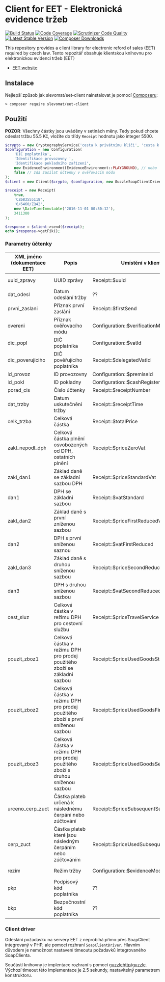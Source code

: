 # Client for EET - Elektronická evidence tržeb

[![Build Status](https://img.shields.io/travis/slevomat/eet-client/master.svg?style=flat-square)](https://travis-ci.org/slevomat/eet-client)
[![Code Coverage](https://img.shields.io/scrutinizer/coverage/g/slevomat/ay.svg?style=flat-square)](https://scrutinizer-ci.com/g/slevomat/eet-client/?branch=master)
[![Scrutinizer Code Quality](https://img.shields.io/scrutinizer/g/slevomat/eet-client.svg?style=flat-square)](https://scrutinizer-ci.com/g/slevomat/eet-client/?branch=master)
[![Latest Stable Version](https://img.shields.io/packagist/v/slevomat/eet-client.svg?style=flat-square)](https://packagist.org/packages/slevomat/eet-client)
[![Composer Downloads](https://img.shields.io/packagist/dt/slevomat/eet-client.svg?style=flat-square)](https://packagist.org/packages/slevomat/eet-client)

This repository provides a client library for electronic reford of sales (EET) required by czech law.
Tento repozitář obsahuje klientskou knihovnu pro elektronickou evidenci tržeb (EET)

- [EET website](http://www.etrzby.cz)

## Instalace

Nejlepší způsob jak slevomat/eet-client nainstalovat je pomocí [Composeru](http://getcomposer.org/):

```
> composer require slevomat/eet-client
```

## Použití

**POZOR**: Všechny částky jsou uváděny v setinách měny. Tedy pokud chcete odeslat tržbu 55.5 Kč, vložíte do třídy `Receipt` hodnotu jako integer 5500.
```php
$crypto = new CryptographyService('cesta k privátnímu klíči', 'cesta k veřejnému klíči', 'heslo privátního klíče (nebo prázdný string pokud bez hesla)');
$configuration = new Configuration(
    'DIČ poplatníka',
    'Identifikace provozovny ',
    'Identifikace pokladního zařízení', 
    new EvidenceEnvironment(EvidenceEnvironment::PLAYGROUND), // nebo  new EvidenceEnvironment(EvidenceEnvironment::PRODUCTION) pro komunikaci s produkčním systémem
    false // zda zasílat účtenky v ověřovacím módu
);
$client = new Client($crypto, $configuration, new GuzzleSoapClientDriver(new \GuzzleHttp\Client()));

$receipt = new Receipt(
	true, 
	'CZ683555118',
	'0/6460/ZQ42',
	new \DateTimeImmutable('2016-11-01 00:30:12'),
    3411300
);

$response = $client->send($receipt);
echo $response->getFik();
```

### Parametry účtenky

| XML jméno (dokumentace EET) | Popis                                                                           | Umístění v klientu                      | Poznámka               | 
|-----------------------------|---------------------------------------------------------------------------------|-----------------------------------------|------------------------| 
| uuid_zpravy                 | UUID zprávy                                                                     | Receipt::$uuid                          | automaticky generováno | 
| dat_odesl                   | Datum odeslání tržby                                                            | ??                                      | automaticky generováno | 
| prvni_zaslani               | Příznak první zaslání                                                           | Receipt::$firstSend                     |                        | 
| overeni                     | Příznak ověřovacího módu                                                        | Configuration::$verificationMode        | výchozí false          | 
| dic_popl                    | DIČ poplatníka                                                                  | Configuration::$vatId                   |                        | 
| dic_poverujiciho            | DIČ pověřujícího poplatníka                                                     | Receipt::$delegatedVatId                |                        | 
| id_provoz                   | ID provozovny                                                                   | Configuration::$premiseId               |                        | 
| id_pokl                     | ID pokladny                                                                     | Configuration::$cashRegisterId          |                        | 
| porad_cis                   | Číslo účtenky                                                                   | Receipt::$receiptNumber                 |                        | 
| dat_trzby                   | Datum uskutečnění tržby                                                         | Receipt::$receiptTime                   |                        | 
| celk_trzba                  | Celková částka                                                                  | Receipt::$totalPrice                    |                        | 
| zakl_nepodl_dph             | Celková částka plnění osvobozených od DPH, ostatních plnění                     | Receipt::$priceZeroVat                  |                        | 
| zakl_dan1                   | Základ daně se základní sazbou DPH                                              | Receipt::$priceStandardVat              |                        | 
| dan1                        | DPH se základní sazbou                                                          | Receipt::$vatStandard                   |                        | 
| zakl_dan2                   | Základ daně s první zníženou sazbou                                             | Receipt::$priceFirstReducedVat          |                        | 
| dan2                        | DPH s první sníženou saznou                                                     | Receipt::$vatFirstReduced               |                        | 
| zakl_dan3                   | Základ daně s druhou sníženou sazbou                                            | Receipt::$priceSecondReducedVat         |                        | 
| dan3                        | DPH s druhou sníženou sazbou                                                   | Receipt::$vatSecondReduced              |                        | 
| cest_sluz                   | Celková částka v režimu DPH pro cestovní službu                                 | Receipt::$priceTravelService            |                        | 
| pouzit_zboz1                | Celková částka v režimu DPH pro prodej použitého zboží se základní sazbou       | Receipt::$priceUsedGoodsStandardVat     |                        | 
| pouzit_zboz2                | Celková částka v režimu DPH pro prodej použitého zboží s první sníženou sazbou  | Receipt::$priceUsedGoodsFirstReduced    |                        | 
| pouzit_zboz3                | Celková částka v režimu DPH pro prodej použitého zboží s druhou sníženou sazbou | Receipt::$priceUsedGoodsSecondReduced   |                        | 
| urceno_cerp_zuct            | Částka plateb určená k následnému čerpání nebo zúčtování                        | Receipt::$priceSubsequentSettlement     |                        | 
| cerp_zuct                   | Částka plateb které jsou následným čerpáním nebo zúčtováním                     | Receipt::$priceUsedSubsequentSettlement |                        | 
| rezim                       | Režim tržby                                                                     | Configuration::$evidenceMode            | výchozí bežný          | 
| pkp                         | Podpisový kód poplatníka                                                        | ??                                      |                        | 
| bkp                         | Bezpečnostní kód poplatníka                                                     | ??                                      |                        | 

### Client driver

Odeslání požadavku na servery EET z neprobíhá přímo přes SoapClient integrovaný v PHP, ale pomocí rozhraní `SoapClientDriver`. Hlavním důvodem je 
nemožnost nastavení timeoutu požadavků integrovaného SoapClienta. 

Součástí knihovny je implentace rozhraní s pomocí [guzzlehttp/guzzle](https://packagist.org/packages/guzzlehttp/guzzle). Výchozí timeout této implementace 
je 2.5 sekundy, nastavitelný parametrem konstruktoru.
